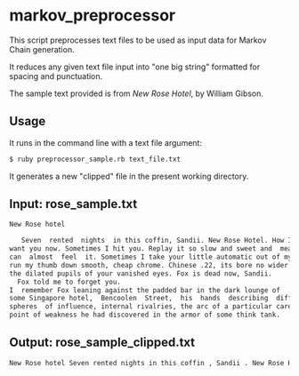 # markov_preprocessor

This script preprocesses text files to be used as input data for Markov Chain generation.

It reduces any given text file input into "one big string" formatted for spacing and punctuation.

The sample text provided is from *New Rose Hotel*, by William Gibson.

## Usage

It runs in the command line with a text file argument:

```zsh
$ ruby preprocessor_sample.rb text_file.txt
```

It generates a new "clipped" file in the present working directory.

## Input: rose_sample.txt

```txt
New Rose hotel

   Seven  rented  nights  in this coffin, Sandii. New Rose Hotel. How I
want you now. Sometimes I hit you. Replay it so slow and sweet and  mean,  I
can  almost  feel  it. Sometimes I take your little automatic out of my bag,
run my thumb down smooth, cheap chrome. Chinese .22, its bore no wider  than
the dilated pupils of your vanished eyes. Fox is dead now, Sandii.
  Fox told me to forget you.
I  remember Fox leaning against the padded bar in the dark lounge of
some Singapore hotel,  Bencoolen  Street,  his  hands  describing  different
spheres  of influence, internal rivalries, the arc of a particular career, a
point of weakness he had discovered in the armor of some think tank.
```

## Output: rose_sample_clipped.txt
```txt
New Rose hotel Seven rented nights in this coffin , Sandii . New Rose Hotel . How I want you now . Sometimes I hit you . Replay it so slow and sweet and mean , I can almost feel it . Sometimes I take your little automatic out of my bag , run my thumb down smooth , cheap chrome . Chinese . 22 , its bore no wider than the dilated pupils of your vanished eyes . Fox is dead now , Sandii . Fox told me to forget you . I remember Fox leaning against the padded bar in the dark lounge of some Singapore hotel , Bencoolen Street , his hands describing different spheres of influence , internal rivalries , the arc of a particular career , a point of weakness he had discovered in the armor of some think tank .
```
